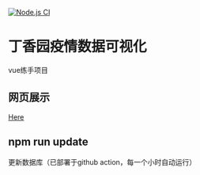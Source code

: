 [![Node.js CI](https://github.com/typenoob/COV19/actions/workflows/update_data.yaml/badge.svg)](https://github.com/typenoob/COV19/actions/workflows/update_data.yaml)
# 丁香园疫情数据可视化

vue练手项目

## 网页展示

[Here](https://typenoob.github.io/navigation)

## npm run update

更新数据库（已部署于github action，每一个小时自动运行）
